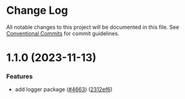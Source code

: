 # Change Log

All notable changes to this project will be documented in this file.
See [Conventional Commits](https://conventionalcommits.org) for commit guidelines.

# 1.1.0 (2023-11-13)

### Features

- add logger package ([#4663](https://github.com/UMAprotocol/protocol/issues/4663)) ([2312ef6](https://github.com/UMAprotocol/protocol/commit/2312ef6b8845bb0dac5ed02b134ff6763b81a60d))

